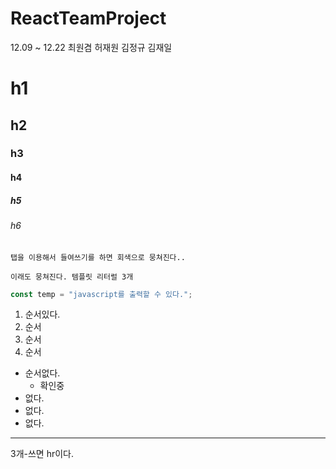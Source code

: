 # ReactTeamProject

12.09 ~ 12.22
최원겸 허재원 김정규 김재일

# h1

## h2

### h3

#### h4

##### h5

###### h6

    탭을 이용해서 들여쓰기를 하면 회색으로 뭉쳐진다..

```
이래도 뭉쳐진다. 템플릿 리터럴 3개
```

```javascript
const temp = "javascript를 출력할 수 있다.";
```

1. 순서있다.
2. 순서
3. 순서
4. 순서

- 순서없다.
  - 확인중
- 없다.
- 없다.
- 없다.

---

3개-쓰면 hr이다.
